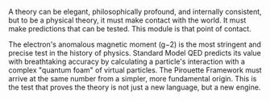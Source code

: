 A theory can be elegant, philosophically profound, and internally consistent, but to be a physical theory, it must make contact with the world. It must make predictions that can be tested. This module is that point of contact.

The electron's anomalous magnetic moment (g−2) is the most stringent and precise test in the history of physics. Standard Model QED predicts its value with breathtaking accuracy by calculating a particle's interaction with a complex "quantum foam" of virtual particles. The Pirouette Framework must arrive at the same number from a simpler, more fundamental origin. This is the test that proves the theory is not just a new language, but a new engine.
